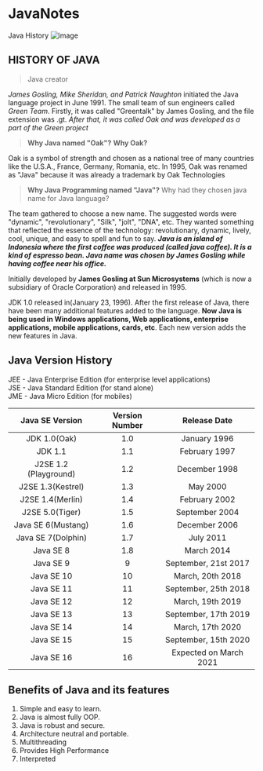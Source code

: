 # JavaNotes
Java History
![image](https://user-images.githubusercontent.com/67812755/106250062-2480a280-6239-11eb-8ced-5d2df8068bb1.png)

## HISTORY OF JAVA
> Java creator

_James Gosling, Mike Sheridan, and Patrick Naughton_ initiated the Java language project in June 1991. The small team of sun engineers called _Green Team_.
Firstly, it was called "Greentalk" by James Gosling, and the file extension was .gt.
_After that, it was called Oak and was developed as a part of the Green project_

> **Why Java named "Oak"?**
  **Why Oak?**

 Oak is a symbol of strength and chosen as a national tree of many countries like the U.S.A., France, Germany, Romania, etc. In 1995, Oak was renamed as "Java" because it was already a trademark by Oak Technologies

>**Why Java Programming named "Java"?**
>Why had they chosen java name for Java language?

 The team gathered to choose a new name. The suggested words were "dynamic", "revolutionary", "Silk", "jolt", "DNA", etc. They wanted something that reflected the essence of the technology: revolutionary, dynamic, lively, cool, unique, and easy to spell and fun to say.
**_Java is an island of Indonesia where the first coffee was produced (called java coffee). It is a kind of espresso bean. Java name was chosen by James Gosling while having coffee near his office._**

Initially developed by **James Gosling at Sun Microsystems** (which is now a subsidiary of Oracle Corporation) and released in 1995.

JDK 1.0 released in(January 23, 1996). After the first release of Java, there have been many additional features added to the language. **Now Java is being used in Windows applications, Web applications, enterprise applications, mobile applications, cards, etc**. Each new version adds the new features in Java.

## Java Version History

JEE - Java Enterprise Edition (for enterprise level applications)  
JSE - Java Standard Edition (for stand alone)  
JME - Java Micro Edition (for mobiles)  

|Java SE Version| Version Number|Release Date|
|:-------------:|:-------------:|:-----------:
 |JDK 1.0(Oak)|1.0|January 1996|
 |JDK 1.1|1.1|February 1997|
 |J2SE 1.2 (Playground)|1.2|December 1998|
|J2SE 1.3(Kestrel)|1.3|May 2000|
|J2SE 1.4(Merlin)|1.4|February 2002|
|J2SE 5.0(Tiger)|1.5|September 2004|
|Java SE 6(Mustang)|1.6|December 2006|
|Java SE 7(Dolphin)|1.7|July 2011|
|Java SE 8|1.8|March 2014|
|Java SE 9|9|September, 21st 2017|
|Java SE 10|10| March, 20th 2018|
|Java SE 11|11|September, 25th 2018|
|Java SE 12|12|March, 19th 2019|
|Java SE 13|13|September, 17th 2019|
|Java SE 14|14|March, 17th 2020|
|Java SE 15|15|September, 15th 2020|
|Java SE 16|16|Expected on March 2021|


## Benefits of Java and its features 

1. Simple and easy to learn.
2. Java is  almost fully OOP.
3. Java is robust and secure.
4. Architecture neutral and portable.
5. Multithreading
6. Provides High Performance
7. Interpreted

